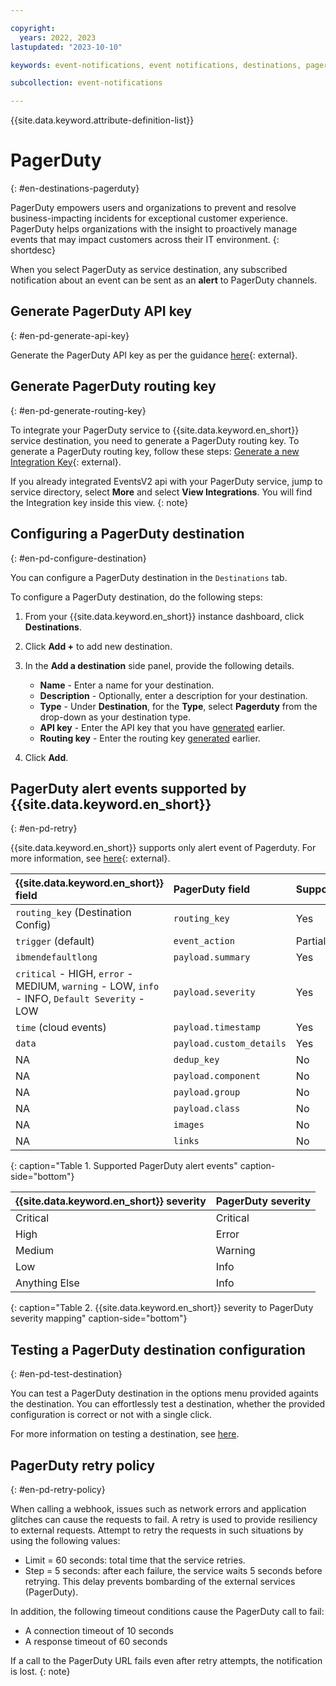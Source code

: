 ```yaml
---

copyright:
  years: 2022, 2023
lastupdated: "2023-10-10"

keywords: event-notifications, event notifications, destinations, pagerduty

subcollection: event-notifications

---
```


{{site.data.keyword.attribute-definition-list}}

# PagerDuty
{: #en-destinations-pagerduty}

PagerDuty empowers users and organizations to prevent and resolve business-impacting incidents for exceptional customer experience. PagerDuty helps organizations with the insight to proactively manage events that may impact customers across their IT environment.
{: shortdesc}

When you select PagerDuty as service destination, any subscribed notification about an event can be sent as an **alert** to PagerDuty channels.

## Generate PagerDuty API key
{: #en-pd-generate-api-key}

Generate the PagerDuty API key as per the guidance [here](https://support.pagerduty.com/docs/api-access-keys){: external}.

## Generate PagerDuty routing key
{: #en-pd-generate-routing-key}

To integrate your PagerDuty service to {{site.data.keyword.en_short}} service destination, you need to generate a PagerDuty routing key. To generate a PagerDuty routing key, follow these steps: [Generate a new Integration Key](https://support.pagerduty.com/docs/services-and-integrations#generate-a-new-integration-key){: external}.

If you already integrated EventsV2 api with your PagerDuty service, jump to service directory, select **More** and select **View Integrations**. You will find the Integration key inside this view.
{: note}

## Configuring a PagerDuty destination
{: #en-pd-configure-destination}

You can configure a PagerDuty destination in the `Destinations` tab.

To configure a PagerDuty destination, do the following steps:

1. From your {{site.data.keyword.en_short}} instance dashboard, click **Destinations**.

1. Click **Add +** to add new destination.

1. In the **Add a destination** side panel, provide the following details.

   - **Name** - Enter a name for your destination.
   - **Description** - Optionally, enter a description for your destination.
   - **Type** - Under **Destination**, for the **Type**, select **Pagerduty** from the drop-down as your destination type.
   - **API key** - Enter the API key that you have [generated](#en-pd-generate-api-key) earlier.
   - **Routing key** - Enter the routing key [generated](#en-pd-generate-routing-key) earlier.

1. Click **Add**.

## PagerDuty alert events supported by {{site.data.keyword.en_short}}
{: #en-pd-retry}

{{site.data.keyword.en_short}} supports only alert event of Pagerduty. For more information, see [here](https://developer.pagerduty.com/docs/ZG9jOjExMDI5NTgx-send-an-alert-event){: external}.

| {{site.data.keyword.en_short}} field | PagerDuty field | Supported |
| :---------- | :---------- | :----------|
| `routing_key` (Destination Config) | `routing_key` | Yes |
| `trigger` (default) | `event_action` | Partial |
| `ibmendefaultlong` | `payload.summary` | Yes |
| `critical` - HIGH, `error` - MEDIUM, `warning` - LOW, `info` - INFO, `Default Severity` - LOW | `payload.severity` | Yes |
| `time` (cloud events) | `payload.timestamp` | Yes |
| `data` | `payload.custom_details` | Yes |
| NA | `dedup_key` | No |
| NA | `payload.component` | No |
| NA | `payload.group` | No |
| NA | `payload.class` | No |
| NA | `images` | No |
| NA | `links` | No |
{: caption="Table 1. Supported PagerDuty alert events" caption-side="bottom"}

| {{site.data.keyword.en_short}} severity | PagerDuty severity |
| :---------- | :---------- |
| Critical | Critical |
| High | Error |
| Medium | Warning |
| Low | Info |
| Anything Else | Info |
{: caption="Table 2. {{site.data.keyword.en_short}} severity to PagerDuty severity mapping" caption-side="bottom"}

## Testing a PagerDuty destination configuration
{: #en-pd-test-destination}

You can test a PagerDuty destination in the options menu provided againts the destination. You can effortlessly test a destination, whether the provided configuration is correct or not with a single click.

For more information on testing a destination, see [here](/docs/event-notifications?topic=event-notifications-en-test-destination).

## PagerDuty retry policy
{: #en-pd-retry-policy}

When calling a webhook, issues such as network errors and application glitches can cause the requests to fail. A retry is used to provide resiliency to external requests. Attempt to retry the requests in such situations by using the following values:

- Limit = 60 seconds: total time that the service retries.
- Step = 5 seconds: after each failure, the service waits 5 seconds before retrying. This delay prevents bombarding of the external services (PagerDuty).

In addition, the following timeout conditions cause the PagerDuty call to fail:

- A connection timeout of 10 seconds
- A response timeout of 60 seconds

If a call to the PagerDuty URL fails even after retry attempts, the notification is lost.
{: note}
